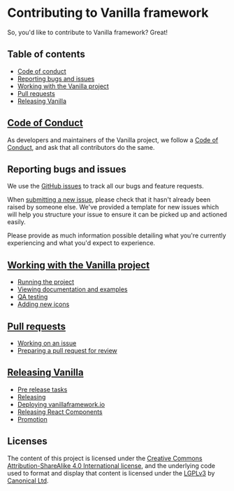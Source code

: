 # Contributing to Vanilla framework

So, you'd like to contribute to Vanilla framework? Great!

## Table of contents

- [Code of conduct](#code-of-conduct)
- [Reporting bugs and issues](#reporting-bugs-and-issues)
- [Working with the Vanilla project](#working-with-the-vanilla-project)
- [Pull requests](#pull-requests)
- [Releasing Vanilla](#releasing-vanilla)

## [Code of Conduct](/CODE_OF_CONDUCT.md)

As developers and maintainers of the Vanilla project, we follow a [Code of Conduct](/CODE_OF_CONDUCT.md), and ask that all contributors do the same.

## Reporting bugs and issues

We use the [GitHub issues](https://github.com/canonical-web-and-design/vanilla-framework/issues) to track all our bugs and feature requests.

When [submitting a new issue](https://github.com/canonical-web-and-design/vanilla-framework/issues/new), please check that it hasn't already been raised by someone else. We've provided a template for new issues which will help you structure your issue to ensure it can be picked up and actioned easily.

Please provide as much information possible detailing what you're currently experiencing and what you'd expect to experience.

## [Working with the Vanilla project](/docs/hacking.md)

- [Running the project](/docs/hacking.md#running-the-project)
- [Viewing documentation and examples](/docs/hacking.md#viewing-documentation-and-examples)
- [QA testing](/docs/hacking.md#qa-testing)
- [Adding new icons](/docs/hacking.md#adding-new-icons)

## [Pull requests](/docs/pull-requests.md)

- [Working on an issue](/docs/pull-requests.md#working-on-an-issue)
- [Preparing a pull request for review](/docs/pull-requests.md#preparing-a-pull-request-for-review)

## [Releasing Vanilla](/docs/release-process.md)

- [Pre release tasks](/docs/release-process.md#pre-release-tasks)
- [Releasing](/docs/release-process.md#releasing)
- [Deploying vanillaframework.io](/docs/release-process.md#deploy-vanillaframeworkio)
- [Releasing React Components](/docs/release-process.md#react-components)
- [Promotion](/docs/release-process.md#promotion)

## Licenses

The content of this project is licensed under the [Creative Commons Attribution-ShareAlike 4.0 International license](https://creativecommons.org/licenses/by-sa/4.0/), and the underlying code used to format and display that content is licensed under the [LGPLv3](http://opensource.org/licenses/lgpl-3.0.html) by [Canonical Ltd](http://www.canonical.com/).
